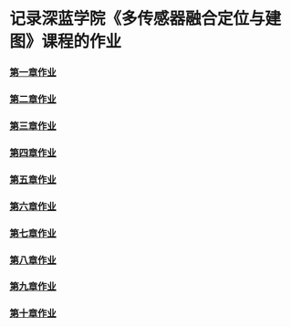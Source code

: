 # 记录深蓝学院《多传感器融合定位与建图》课程的作业

### [第一章作业](./doc/Lecture1_Homework/README.md)

### [第二章作业](./doc/Lecture2_Homework/README.md)

### [第三章作业](./doc/Lecture3_Homework/README.md)

### [第四章作业](./doc/Lecture4_Homework/README.md)

### [第五章作业](./doc/Lecture5_Homework/README.md)

### [第六章作业](./doc/Lecture6_Homework/README.md)

### [第七章作业](./doc/Lecture7_Homework/README.md)

### [第八章作业](./doc/Lecture8_Homework/README.md)

### [第九章作业](./doc/Lecture9_Homework/README.md)

### [第十章作业](./doc/Lecture10_Homework/README.md)